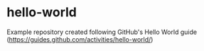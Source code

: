 # hello-world
Example repository created following GitHub's Hello World guide (https://guides.github.com/activities/hello-world/)
